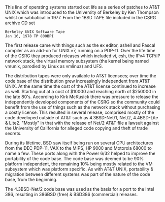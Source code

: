 This line of operating systems started out life as a series of patches to AT&T
UNIX which was introduced to the University of Berkeley by Ken Thompson whilst
on sabbatical in 1977.  From the 1BSD TAPE file included in the CSRG archive CD
set

    Berkeley UNIX Software Tape
    Jan 16, 1978 TP 800BPI

The first release came with things such as the ex editor, ashell and Pascal
compiler as an add-on for UNIX v7, running on a PDP-11. Over the life time of
the CSRG they produced releases which included vi, csh, the IPv4 TCP/IP network
stack, the virtual memory subsystem (the kernel being named vmunix, parodied by
Linux as vmlinuz) and UFS.

The distribution tapes were only available to AT&T licensees; over time the
code base of the distribution grew increasingly independent from AT&T UNIX. At
the same time the cost of the AT&T license continued to increase as well.
Starting out at a cost of $10000 and reaching north of $250000 in the late
80's. According to Kirk McKusick there was pressure to release the
independently developed components of the CSRG so the community could benefit
from the use of things such as the network stack without purchasing a costly
license. This resulted in several release, comprised mostly of the code
developed outside of AT&T such as 4.3BSD-Net/1, Net/2, 4.4BSD-Lite & Lite2.
"Mostly" in that with the release of Net/2 AT&T file a lawsuit against the
University of California for alleged code copying and theft of trade secrets.

During its lifetime, BSD saw itself being run on several CPU architectures from
the DEC PDP-11, VAX to the MIPS, HP 9000 and Motorola 68000 to name a few.
These ports along with the  Power 6/32 helped to improve the portability of the
code base. The code base was deemed to be 90% platform independent, the
remaining 10% being mostly related to the VM subsystem which was platform
specific. As with AT&T UNIX, portability & migration between different systems
was part of the nature of the code base, from the beginning.

The 4.3BSD-Net/2 code base was used as the basis for a port to the Intel 386, resulting in 386BSD (free) & BSD386 (commercial) releases.
